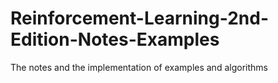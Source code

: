 # Reinforcement-Learning-2nd-Edition-Notes-Examples
The notes and the implementation of examples and algorithms
